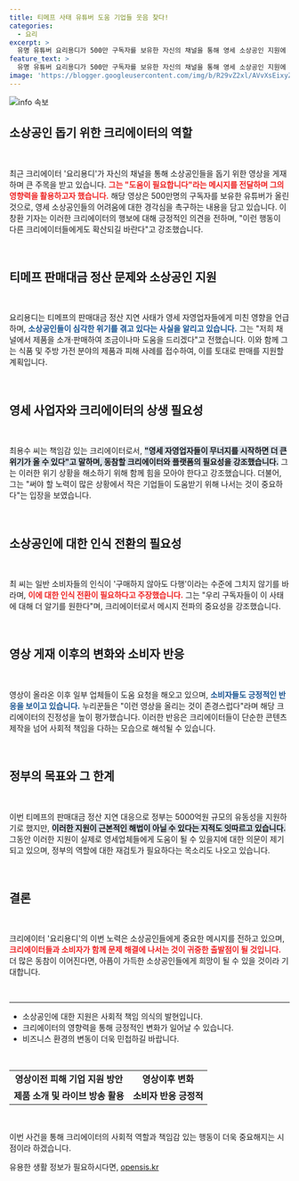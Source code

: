 ```yaml
---
title: 티메프 사태 유튜버 도움 기업들 웃음 찾다!
categories:
  - 요리
excerpt: >
  유명 유튜버 요리용디가 500만 구독자를 보유한 자신의 채널을 통해 영세 소상공인 지원에 나섰다. 티메프 판매대금 정산 지연에 대한 인식을 전환하고 동료 크리에이터와 플랫폼의 동참을 촉구하며, 작은 도움의 손길이 큰 반향을 일으키기를 바란다.
feature_text: >
  유명 유튜버 요리용디가 500만 구독자를 보유한 자신의 채널을 통해 영세 소상공인 지원에 나섰다. 티메프 판매대금 정산 지연에 대한 인식을 전환하고 동료 크리에이터와 플랫폼의 동참을 촉구하며, 작은 도움의 손길이 큰 반향을 일으키기를 바란다.
image: 'https://blogger.googleusercontent.com/img/b/R29vZ2xl/AVvXsEixyZcFfHzMRdzZMjFBmAUKJYCLCGyLL1o632UiGVXcaFdKo_bkvkuCioo0uUKlGfBVcT3P84aROyZIXSBEx3Aw5nCQ3pTgDom1WDC4m8eifvWiAmWEEVb4x6G_l8C0QH225ldMjyaFvpxGEBGNO37VmDTDMHGhJPq73UglMfDca1-0aw/s1600/blogspot.png'
---
```


<p><img src="https://blogger.googleusercontent.com/img/b/R29vZ2xl/AVvXsEixyZcFfHzMRdzZMjFBmAUKJYCLCGyLL1o632UiGVXcaFdKo_bkvkuCioo0uUKlGfBVcT3P84aROyZIXSBEx3Aw5nCQ3pTgDom1WDC4m8eifvWiAmWEEVb4x6G_l8C0QH225ldMjyaFvpxGEBGNO37VmDTDMHGhJPq73UglMfDca1-0aw/s1600/blogspot.png" alt="info 속보" /></p>

<h2 data-ke-size="size26">소상공인 돕기 위한 크리에이터의 역할</h2>

<p data-ke-size="size16">&nbsp;</p>

<p>최근 크리에이터 '요리용디'가 자신의 채널을 통해 소상공인들을 돕기 위한 영상을 게재하며 큰 주목을 받고 있습니다. <b><span style="color: #ee2323;">그는 "도움이 필요합니다"라는 메시지를 전달하며 그의 영향력을 활용하고자 했습니다.</span></b> 해당 영상은 500만명의 구독자를 보유한 유튜버가 올린 것으로, 영세 소상공인들의 어려움에 대한 경각심을 촉구하는 내용을 담고 있습니다. 이창환 기자는 이러한 크리에이터의 행보에 대해 긍정적인 의견을 전하며, "이런 행동이 다른 크리에이터들에게도 확산되길 바란다"고 강조했습니다. </p>

<p data-ke-size="size16">&nbsp;</p>

<h2 data-ke-size="size26">티메프 판매대금 정산 문제와 소상공인 지원</h2>

<p data-ke-size="size16">&nbsp;</p>

<p>요리용디는 티메프의 판매대금 정산 지연 사태가 영세 자영업자들에게 미친 영향을 언급하며, <b><span style="color: #1a5490;">소상공인들이 심각한 위기를 겪고 있다는 사실을 알리고 있습니다.</span></b> 그는 "저희 채널에서 제품을 소개·판매하여 조금이나마 도움을 드리겠다"고 전했습니다. 이와 함께 그는 식품 및 주방 가전 분야의 제품과 피해 사례를 접수하여, 이를 토대로 판매를 지원할 계획입니다. </p>

<p data-ke-size="size16">&nbsp;</p>

<h2 data-ke-size="size26">영세 사업자와 크리에이터의 상생 필요성</h2>

<p data-ke-size="size16">&nbsp;</p>

<p>최용수 씨는 책임감 있는 크리에이터로서, <b><span style="background-color: #21538527;">"영세 자영업자들이 무너지를 시작하면 더 큰 위기가 올 수 있다"고 말하며, 동참할 크리에이터와 플랫폼의 필요성을 강조했습니다.</span></b> 그는 이러한 위기 상황을 해소하기 위해 함께 힘을 모아야 한다고 강조했습니다. 더불어, 그는 "써야 할 노력이 많은 상황에서 작은 기업들이 도움받기 위해 나서는 것이 중요하다"는 입장을 보였습니다.</p>

<p data-ke-size="size16">&nbsp;</p>

<h2 data-ke-size="size26">소상공인에 대한 인식 전환의 필요성</h2>

<p data-ke-size="size16">&nbsp;</p>

<p>최 씨는 일반 소비자들의 인식이 '구매하지 않아도 다행'이라는 수준에 그치지 않기를 바라며, <b><span style="color: #ee2323;">이에 대한 인식 전환이 필요하다고 주장했습니다.</span></b> 그는 "우리 구독자들이 이 사태에 대해 더 알기를 원한다"며, 크리에이터로서 메시지 전파의 중요성을 강조했습니다. </p>

<p data-ke-size="size16">&nbsp;</p>

<h2 data-ke-size="size26">영상 게재 이후의 변화와 소비자 반응</h2>

<p data-ke-size="size16">&nbsp;</p>

<p>영상이 올라온 이후 일부 업체들이 도움 요청을 해오고 있으며, <b><span style="color: #1a5490;">소비자들도 긍정적인 반응을 보이고 있습니다.</span></b> 누리꾼들은 "이런 영상을 올리는 것이 존경스럽다"라며 해당 크리에이터의 진정성을 높이 평가했습니다. 이러한 반응은 크리에이터들이 단순한 콘텐츠 제작을 넘어 사회적 책임을 다하는 모습으로 해석될 수 있습니다. </p>

<p data-ke-size="size16">&nbsp;</p>

<h2 data-ke-size="size26">정부의 목표와 그 한계</h2>

<p data-ke-size="size16">&nbsp;</p>

<p>이번 티메프의 판매대금 정산 지연 대응으로 정부는 5000억원 규모의 유동성을 지원하기로 했지만, <b><span style="background-color: #21538527;">이러한 지원이 근본적인 해법이 아닐 수 있다는 지적도 잇따르고 있습니다.</span></b> 그동안 이러한 지원이 실제로 영세업체들에게 도움이 될 수 있을지에 대한 의문이 제기되고 있으며, 정부의 역할에 대한 재검토가 필요하다는 목소리도 나오고 있습니다.</p>

<p data-ke-size="size16">&nbsp;</p>

<h2 data-ke-size="size26">결론</h2>

<p data-ke-size="size16">&nbsp;</p>

<p>크리에이터 '요리용디'의 이번 노력은 소상공인들에게 중요한 메시지를 전하고 있으며, <b><span style="color: #ee2323;">크리에이터들과 소비자가 함께 문제 해결에 나서는 것이 귀중한 출발점이 될 것입니다.</span></b> 더 많은 동참이 이어진다면, 아픔이 가득한 소상공인들에게 희망이 될 수 있을 것이라 기대합니다. </p>

<p data-ke-size="size16">&nbsp;</p>

<hr />

<ul>
  <li>소상공인에 대한 지원은 사회적 책임 의식의 발현입니다.</li>
  <li>크리에이터의 영향력을 통해 긍정적인 변화가 일어날 수 있습니다.</li>
  <li>비즈니스 환경의 변동이 더욱 민첩하길 바랍니다.</li>
</ul>

<p data-ke-size="size16">&nbsp;</p>

<table>
  <tr>
    <td style="text-align: center; height: 17px;"><b>영상이전 피해 기업 지원 방안</b></td>
    <td style="text-align: center; height: 17px;"><b>영상이후 변화</b></td>
  </tr>
  <tr>
    <td style="text-align: center; height: 17px;"><b>제품 소개 및 라이브 방송 활용</b></td>
    <td style="text-align: center; height: 17px;"><b>소비자 반응 긍정적</b></td>
  </tr>
</table>

<p data-ke-size="size16">&nbsp;</p>

<p>이번 사건을 통해 크리에이터의 사회적 역할과 책임감 있는 행동이 더욱 중요해지는 시점이라 하겠습니다.</p>
유용한 생활 정보가 필요하시다면, <a href="https://opensis.kr" rel="dofollow">opensis.kr</a>


